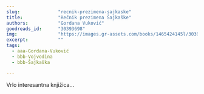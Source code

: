 ```yaml
---
slug:              "recnik-prezimena-sajkaske"
title:             "Rečnik prezimena Šajkaške"
authors:           "Gordana Vuković"
goodreads_id:      "30393698"
img:               "https://images.gr-assets.com/books/1465424145l/30393698.jpg"
excerpt:           ""
tags:
  - aaa-Gordana-Vuković
  - bbb-Vojvodina
  - bbb-Šajkaška
  
---
```


Vrlo interesantna knjižica...